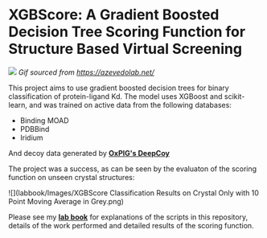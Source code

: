 # **XGBScore: A Gradient Boosted Decision Tree Scoring Function for Structure Based Virtual Screening**


![](labbook/Images/docking.gif)
*Gif sourced from https://azevedolab.net/*

This project aims to use gradient boosted decision trees for binary classification of protein-ligand Kd. The model uses XGBoost and scikit-learn, and was trained on active data from the following databases:
- Binding MOAD
- PDBBind
- Iridium

And decoy data generated by [**OxPIG's DeepCoy**](https://github.com/oxpig/DeepCoy)

The project was a success, as can be seen by the evaluaton of the scoring function on unseen crystal structures:

![](labbook/Images/XGBScore Classification Results on Crystal Only with 10 Point Moving Average in Grey.png)

Please see my [**lab book**](https://github.com/miles-mcgibbon/XGBScore/blob/main/labbook/Labbook.ipynb) for explanations of the scripts in this repository, details of the work performed and detailed results of the scoring function.
